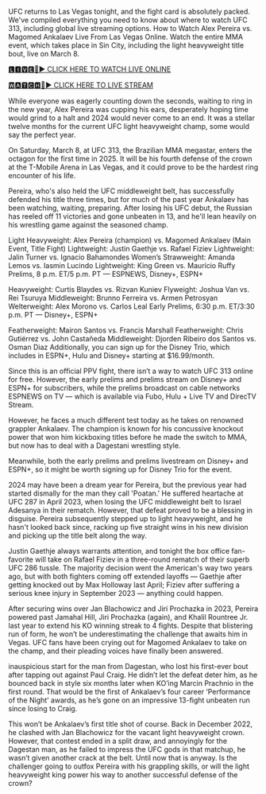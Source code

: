 UFC returns to Las Vegas tonight, and the fight card is absolutely packed. We've compiled everything you need to know about where to watch UFC 313, including global live streaming options. How to Watch Alex Pereira vs. Magomed Ankalaev Live From Las Vegas Online. Watch the entire MMA event, which takes place in Sin City, including the light heavyweight title bout, live on March 8.

[🅻🅸🆅🅴🔴▶️ CLICK HERE TO WATCH LIVE ONLINE](https://any-ufc-events-access-and-more-fofree.blogspot.com/)

[🆆🅰🆃🅲🅷🔴▶️ CLICK HERE TO LIVE STREAM](https://any-ufc-events-access-and-more-fofree.blogspot.com/)

While everyone was eagerly counting down the seconds, waiting to ring in the new year, Alex Pereira was cupping his ears, desperately hoping time would grind to a halt and 2024 would never come to an end. It was a stellar twelve months for the current UFC light heavyweight champ, some would say the perfect year.

On Saturday, March 8, at UFC 313, the Brazilian MMA megastar, enters the octagon for the first time in 2025. It will be his fourth defense of the crown at the T-Mobile Arena in Las Vegas, and it could prove to be the hardest ring encounter of his life.

Pereira, who's also held the UFC middleweight belt, has successfully defended his title three times, but for much of the past year Ankalaev has been watching, waiting, preparing. After losing his UFC debut, the Russian has reeled off 11 victories and gone unbeaten in 13, and he'll lean heavily on his wrestling game against the seasoned champ.

Light Heavyweight: Alex Pereira (champion) vs. Magomed Ankalaev (Main Event, Title Fight) Lightweight: Justin Gaethje vs. Rafael Fiziev Lightweight: Jalin Turner vs. Ignacio Bahamondes Women’s Strawweight: Amanda Lemos vs. Iasmin Lucindo Lightweight: King Green vs. Maurício Ruffy Prelims, 8 p.m. ET/5 p.m. PT — ESPNEWS, Disney+, ESPN+

Heavyweight: Curtis Blaydes vs. Rizvan Kuniev Flyweight: Joshua Van vs. Rei Tsuruya Middleweight: Brunno Ferreira vs. Armen Petrosyan Welterweight: Alex Morono vs. Carlos Leal Early Prelims, 6:30 p.m. ET/3:30 p.m. PT — Disney+, ESPN+

Featherweight: Mairon Santos vs. Francis Marshall Featherweight: Chris Gutiérrez vs. John Castañeda Middleweight: Djorden Ribeiro dos Santos vs. Osman Diaz Additionally, you can sign up for the Disney Trio, which includes in ESPN+, Hulu and Disney+ starting at $16.99/month.

Since this is an official PPV fight, there isn’t a way to watch UFC 313 online for free. However, the early prelims and prelims stream on Disney+ and ESPN+ for subscribers, while the prelims broadcast on cable networks ESPNEWS on TV — which is available via Fubo, Hulu + Live TV and DirecTV Stream.

However, he faces a much different test today as he takes on renowned grappler Ankalaev. The champion is known for his concussive knockout power that won him kickboxing titles before he made the switch to MMA, but now has to deal with a Dagestani wrestling style.

Meanwhile, both the early prelims and prelims livestream on Disney+ and ESPN+, so it might be worth signing up for Disney Trio for the event.

2024 may have been a dream year for Pereira, but the previous year had started dismally for the man they call 'Poatan.' He suffered heartache at UFC 287 in April 2023, when losing the UFC middleweight belt to Israel Adesanya in their rematch. However, that defeat proved to be a blessing in disguise. Pereira subsequently stepped up to light heavyweight, and he hasn't looked back since, racking up five straight wins in his new division and picking up the title belt along the way.

Justin Gaethje always warrants attention, and tonight the box office fan-favorite will take on Rafael Fiziev in a three-round rematch of their superb UFC 286 tussle. The majority decision went the American's way two years ago, but with both fighters coming off extended layoffs — Gaethje after getting knocked out by Max Holloway last April; Fiziev after suffering a serious knee injury in September 2023 — anything could happen.

After securing wins over Jan Blachowicz and Jiri Prochazka in 2023, Pereira powered past Jamahal Hill, Jiri Prochazka (again), and Khalil Rountree Jr. last year to extend his KO winning streak to 4 fights. Despite that blistering run of form, he won’t be underestimating the challenge that awaits him in Vegas. UFC fans have been crying out for Magomed Ankalaev to take on the champ, and their pleading voices have finally been answered.

inauspicious start for the man from Dagestan, who lost his first-ever bout after tapping out against Paul Craig. He didn’t let the defeat deter him, as he bounced back in style six months later when KO’ing Marcin Prachnio in the first round. That would be the first of Ankalaev’s four career ‘Performance of the Night’ awards, as he’s gone on an impressive 13-fight unbeaten run since losing to Craig.

This won’t be Ankalaev’s first title shot of course. Back in December 2022, he clashed with Jan Blachowicz for the vacant light heavyweight crown. However, that contest ended in a split draw, and annoyingly for the Dagestan man, as he failed to impress the UFC gods in that matchup, he wasn’t given another crack at the belt. Until now that is anyway. Is the challenger going to outfox Pereira with his grappling skills, or will the light heavyweight king power his way to another successful defense of the crown?
